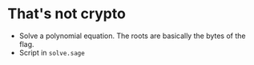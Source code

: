# That's not crypto

- Solve a polynomial equation. The roots are basically the bytes of the flag.
- Script in `solve.sage`
